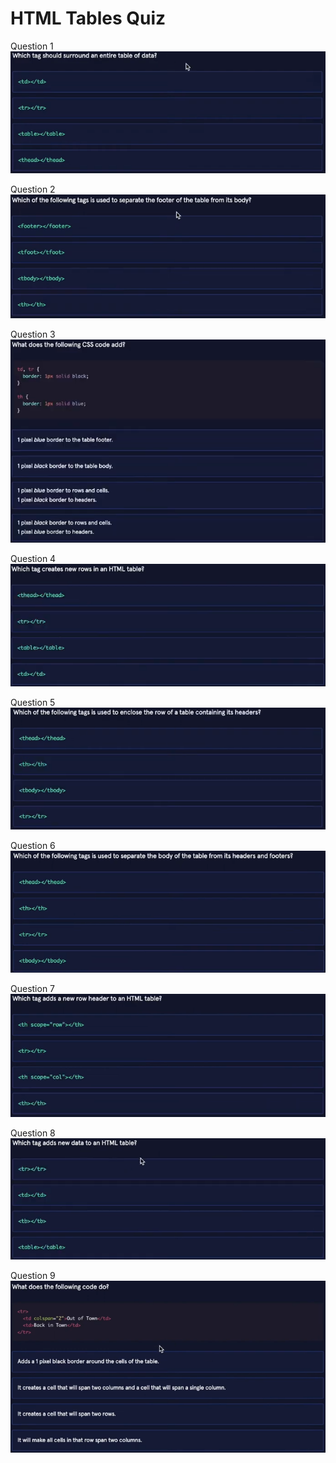 # HTML Tables Quiz
Question 1
![Question 1](image.png)
<!-- ANSWER: C -->
Question 2
![Question 2](image-1.png)
<!-- ANSWER: B -->
Question 3
![Question 3](image-2.png)
<!-- ANSWER: D -->
Question 4
![Question 4](image-3.png)
<!-- ANSWER: B -->
Question 5
![Question 5](image-4.png)
<!-- ANSWER: A -->
Question 6
![Question 6](image-5.png)
<!-- ANSWER: D -->
Question 7
![Question 7](image-6.png)
<!-- ANSWER: A -->
Question 8
![Question 8](image-7.png)
<!-- ANSWER: B -->
Question 9
![Question 9](image-8.png)
<!-- ANSWER: B -->
